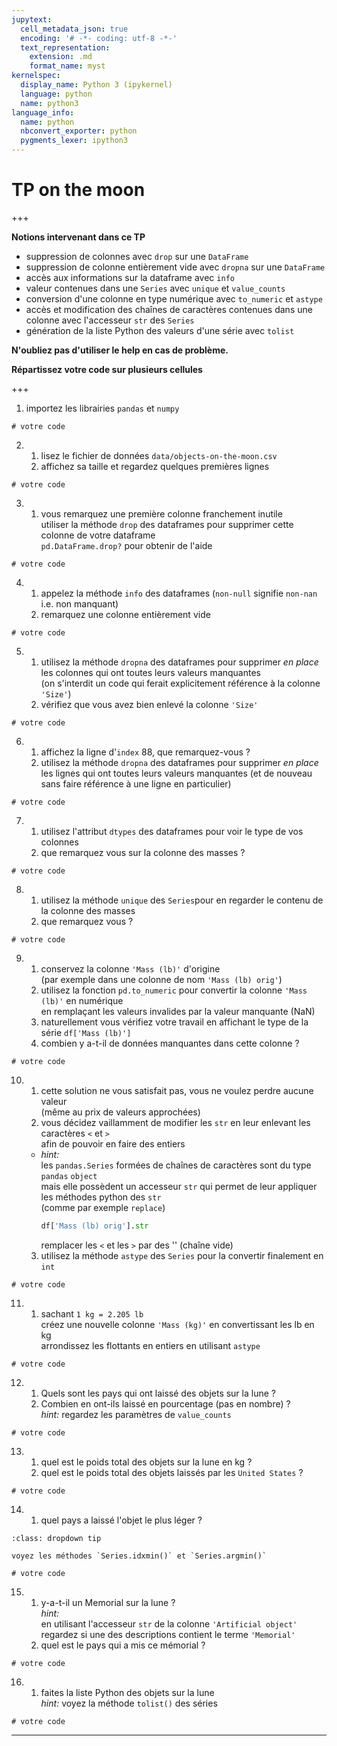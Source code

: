 ```yaml
---
jupytext:
  cell_metadata_json: true
  encoding: '# -*- coding: utf-8 -*-'
  text_representation:
    extension: .md
    format_name: myst
kernelspec:
  display_name: Python 3 (ipykernel)
  language: python
  name: python3
language_info:
  name: python
  nbconvert_exporter: python
  pygments_lexer: ipython3
---
```


# TP on the moon

+++

**Notions intervenant dans ce TP**

* suppression de colonnes avec `drop` sur une `DataFrame`
* suppression de colonne entièrement vide avec `dropna` sur une `DataFrame`
* accès aux informations sur la dataframe avec `info`
* valeur contenues dans une `Series` avec `unique` et `value_counts` 
* conversion d'une colonne en type numérique avec `to_numeric` et `astype` 
* accès et modification des chaînes de caractères contenues dans une colonne avec l'accesseur `str` des `Series`
* génération de la liste Python des valeurs d'une série avec `tolist`
   
**N'oubliez pas d'utiliser le help en cas de problème.**

**Répartissez votre code sur plusieurs cellules**

+++

1. importez les librairies `pandas` et `numpy`

```{code-cell} ipython3
# votre code
```

2. 1. lisez le fichier de données `data/objects-on-the-moon.csv`
   2.  affichez sa taille et regardez quelques premières lignes

```{code-cell} ipython3
# votre code
```

3. 1. vous remarquez une première colonne franchement inutile  
     utiliser la méthode `drop` des dataframes pour supprimer cette colonne de votre dataframe  
     `pd.DataFrame.drop?` pour obtenir de l'aide

```{code-cell} ipython3
# votre code
```

4. 1. appelez la méthode `info` des dataframes (`non-null` signifie `non-nan` i.e. non manquant)
   1. remarquez une colonne entièrement vide

```{code-cell} ipython3
# votre code
```

5. 1. utilisez la méthode `dropna` des dataframes pour supprimer *en place* les colonnes qui ont toutes leurs valeurs manquantes  
     (on s'interdit un code qui ferait explicitement référence à la colonne `'Size'`)
   2. vérifiez que vous avez bien enlevé la colonne `'Size'`

```{code-cell} ipython3
# votre code
```

6. 1. affichez la ligne d'`index` $88$, que remarquez-vous ?
   2. utilisez la méthode `dropna` des dataframes pour supprimer
      *en place* les lignes qui ont toutes leurs valeurs manquantes
      (et de nouveau sans faire référence à une ligne en particulier)

```{code-cell} ipython3
# votre code
```

7. 1. utilisez l'attribut `dtypes` des dataframes pour voir le type de vos colonnes
   2. que remarquez vous sur la colonne des masses ?

```{code-cell} ipython3
# votre code
```

8. 1. utilisez la méthode `unique` des `Series`pour en regarder le contenu de la colonne des masses
   2. que remarquez vous ?

```{code-cell} ipython3
# votre code
```

9. 1. conservez la colonne `'Mass (lb)'` d'origine  
      (par exemple dans une colonne de nom `'Mass (lb) orig'`)  
   1. utilisez la fonction `pd.to_numeric` pour convertir  la colonne `'Mass (lb)'` en numérique  
      en remplaçant les valeurs invalides par la valeur manquante (NaN)
   1. naturellement vous vérifiez votre travail en affichant le type de la série `df['Mass (lb)']`
   1. combien y a-t-il de données manquantes dans cette colonne ?

```{code-cell} ipython3
# votre code
```

10. 1. cette solution ne vous satisfait pas, vous ne voulez perdre aucune valeur  
       (même au prix de valeurs approchées)  
    1. vous décidez vaillamment de modifier les `str` en leur enlevant les caractères `<` et `>`  
       afin de pouvoir en faire des entiers
    - *hint:*  
       les `pandas.Series` formées de chaînes de caractères sont du type `pandas` `object`  
       mais elle possèdent un accesseur `str` qui permet de leur appliquer les méthodes python des `str`  
       (comme par exemple `replace`)
        ```python
        df['Mass (lb) orig'].str
        ```
        remplacer les `<` et les `>` par des '' (chaîne vide)
     3. utilisez la méthode `astype` des `Series` pour la convertir finalement en `int`

```{code-cell} ipython3
# votre code
```

11. 1. sachant `1 kg = 2.205 lb`  
   créez une nouvelle colonne `'Mass (kg)'` en convertissant les lb en kg  
   arrondissez les flottants en entiers en utilisant `astype`

```{code-cell} ipython3
# votre code
```

12. 1. Quels sont les pays qui ont laissé des objets sur la lune ?
    2. Combien en ont-ils laissé en pourcentage (pas en nombre) ?  
     *hint:* regardez les paramètres de `value_counts`

```{code-cell} ipython3
# votre code
```

13. 1. quel est le poids total des objets sur la lune en kg ?
    2. quel est le poids total des objets laissés par les `United States`  ?

```{code-cell} ipython3
# votre code
```

14. 1. quel pays a laissé l'objet le plus léger ?  

````{admonition} tip
:class: dropdown tip

voyez les méthodes `Series.idxmin()` et `Series.argmin()`
````

```{code-cell} ipython3
# votre code
```

15. 1. y-a-t-il un Memorial sur la lune ?  
     *hint:*  
     en utilisant l'accesseur `str` de la colonne `'Artificial object'`  
     regardez si une des descriptions contient le terme `'Memorial'`
    2. quel est le pays qui a mis ce mémorial ?

```{code-cell} ipython3
# votre code
```

16. 1. faites la liste Python des objets sur la lune  
     *hint:* voyez la méthode `tolist()` des séries

```{code-cell} ipython3
# votre code
```

***
